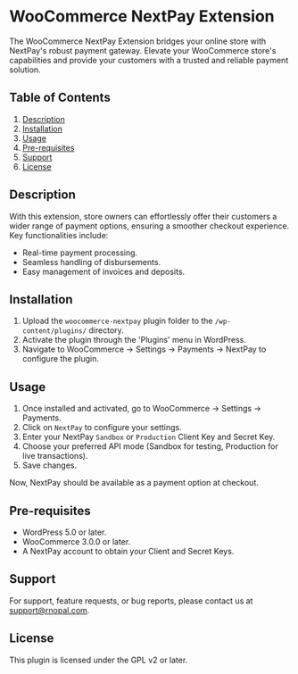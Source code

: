 # WooCommerce NextPay Extension

The WooCommerce NextPay Extension bridges your online store with NextPay's robust payment gateway. Elevate your WooCommerce store's capabilities and provide your customers with a trusted and reliable payment solution.

## Table of Contents

1. [Description](#description)
2. [Installation](#installation)
3. [Usage](#usage)
4. [Pre-requisites](#pre-requisites)
5. [Support](#support)
6. [License](#license)

## Description

With this extension, store owners can effortlessly offer their customers a wider range of payment options, ensuring a smoother checkout experience. Key functionalities include:

- Real-time payment processing.
- Seamless handling of disbursements.
- Easy management of invoices and deposits.

## Installation

1. Upload the `woocommerce-nextpay` plugin folder to the `/wp-content/plugins/` directory.
2. Activate the plugin through the 'Plugins' menu in WordPress.
3. Navigate to WooCommerce -> Settings -> Payments -> NextPay to configure the plugin.

## Usage

1. Once installed and activated, go to WooCommerce -> Settings -> Payments.
2. Click on `NextPay` to configure your settings.
3. Enter your NextPay `Sandbox` or `Production` Client Key and Secret Key.
4. Choose your preferred API mode (Sandbox for testing, Production for live transactions).
5. Save changes.

Now, NextPay should be available as a payment option at checkout.

## Pre-requisites

- WordPress 5.0 or later.
- WooCommerce 3.0.0 or later.
- A NextPay account to obtain your Client and Secret Keys.

## Support

For support, feature requests, or bug reports, please contact us at [support@rnopal.com](mailto:support@rnopal.com).

## License

This plugin is licensed under the GPL v2 or later.
